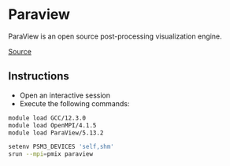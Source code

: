 # Paraview 

ParaView is an open source post-processing visualization engine.

[Source](https://www.paraview.org/)

## Instructions

* Open an interactive session
* Execute the following commands:
```bash
module load GCC/12.3.0
module load OpenMPI/4.1.5
module load ParaView/5.13.2

setenv PSM3_DEVICES 'self,shm'
srun --mpi=pmix paraview
```